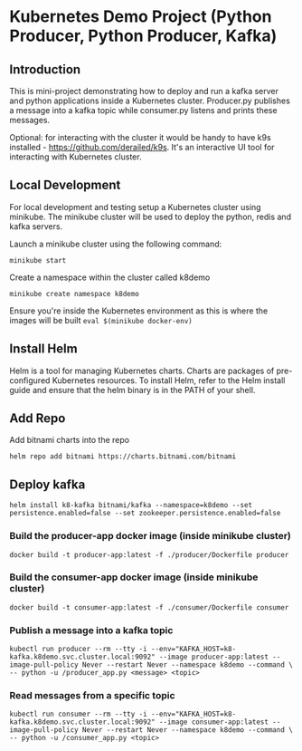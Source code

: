 # Kubernetes Demo Project (Python Producer, Python Producer, Kafka)

## Introduction
This is mini-project demonstrating how to deploy and run a kafka server and python applications inside a Kubernetes cluster. 
Producer.py publishes a message into a kafka topic while consumer.py listens and prints these messages. 

Optional: for interacting with the cluster it would be handy to have k9s installed - https://github.com/derailed/k9s. It's an interactive UI tool for interacting with Kubernetes cluster. 

## Local Development

For local development and testing setup a Kubernetes cluster using minikube. 
The minikube cluster will be used to deploy the python, redis and kafka servers. 

Launch a minikube cluster using the following command:

``` minikube start ```

Create a namespace within the cluster called k8demo

``` minikube create namespace k8demo ```

Ensure you're inside the Kubernetes environment as this is where the images will be built
``` eval $(minikube docker-env) ```

## Install Helm
Helm is a tool for managing Kubernetes charts. Charts are packages of pre-configured Kubernetes resources.
To install Helm, refer to the Helm install guide and ensure that the helm binary is in the PATH of your shell.

## Add Repo
Add bitnami charts into the repo

``` 
helm repo add bitnami https://charts.bitnami.com/bitnami 
```

## Deploy kafka

```
helm install k8-kafka bitnami/kafka --namespace=k8demo --set persistence.enabled=false --set zookeeper.persistence.enabled=false
```

### Build the producer-app docker image (inside minikube cluster)
 
```
docker build -t producer-app:latest -f ./producer/Dockerfile producer
```

### Build the consumer-app docker image (inside minikube cluster)

```
docker build -t consumer-app:latest -f ./consumer/Dockerfile consumer
```

### Publish a message into a kafka topic
``` 
kubectl run producer --rm --tty -i --env="KAFKA_HOST=k8-kafka.k8demo.svc.cluster.local:9092" --image producer-app:latest --image-pull-policy Never --restart Never --namespace k8demo --command \
-- python -u /producer_app.py <message> <topic>
 ```
### Read messages from a specific topic
```
kubectl run consumer --rm --tty -i --env="KAFKA_HOST=k8-kafka.k8demo.svc.cluster.local:9092" --image consumer-app:latest --image-pull-policy Never --restart Never --namespace k8demo --command \
-- python -u /consumer_app.py <topic>
```
















